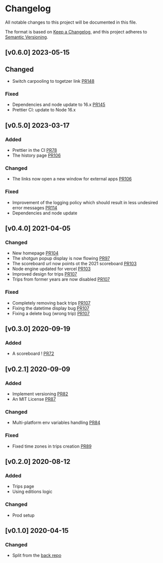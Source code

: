 # Changelog

All notable changes to this project will be documented in this file.

The format is based on [Keep a Changelog](https://keepachangelog.com/en/1.0.0/),
and this project adheres to [Semantic Versioning](https://semver.org/spec/v2.0.0.html).

## [v0.6.0] 2023-05-15

## Changed

- Switch carpooling to togetzer link [PR148](https://github.com/TanguyLe/HoulgateFestFront/pull/148)

### Fixed

- Dependencies and node update to 16.x [PR145](https://github.com/TanguyLe/HoulgateFestFront/pull/145)
- Prettier CI: update to Node 16.x

## [v0.5.0] 2023-03-17

### Added

- Prettier in the CI [PR78](https://github.com/TanguyLe/HoulgateFestFront/pull/78)
- The history page [PR106](https://github.com/TanguyLe/HoulgateFestFront/pull/106)

### Changed

- The links now open a new window for external apps [PR106](https://github.com/TanguyLe/HoulgateFestFront/pull/106)

### Fixed

- Improvement of the logging policy which should result in less undesired error messages [PR114](https://github.com/TanguyLe/HoulgateFestBack/pull/114)
- Dependencies and node update

## [v0.4.0] 2021-04-05

### Changed

- New homepage [PR104](https://github.com/TanguyLe/HoulgateFestFront/pull/104)
- The shotgun popup display is now flowing [PR97](https://github.com/TanguyLe/HoulgateFestFront/pull/97)
- The scoreboard url now points ot the 2021 scoreboard [PR103](https://github.com/TanguyLe/HoulgateFestFront/pull/103)
- Node engine updated for vercel [PR103](https://github.com/TanguyLe/HoulgateFestFront/pull/103)
- Improved design for trips [PR107](https://github.com/TanguyLe/HoulgateFestFront/pull/107)
- Trips from former years are now disabled [PR107](https://github.com/TanguyLe/HoulgateFestFront/pull/107)

### Fixed

- Completely removing back trips [PR107](https://github.com/TanguyLe/HoulgateFestFront/pull/107)
- Fixing the datetime display bug [PR107](https://github.com/TanguyLe/HoulgateFestFront/pull/107)
- Fixing a delete bug (wrong trip) [PR107](https://github.com/TanguyLe/HoulgateFestFront/pull/107)

## [v0.3.0] 2020-09-19

### Added

- A scoreboard ! [PR72](https://github.com/TanguyLe/HoulgateFestFront/pull/72)

## [v0.2.1] 2020-09-09

### Added

- Implement versioning [PR82](https://github.com/TanguyLe/HoulgateFestBack/pull/82)
- An MIT License [PR87](https://github.com/TanguyLe/HoulgateFestBack/pull/87)

### Changed

- Multi-platform env variables handling [PR84](https://github.com/TanguyLe/HoulgateFestBack/pull/84)

### Fixed

- Fixed time zones in trips creation [PR89](https://github.com/TanguyLe/HoulgateFestBack/pull/89)

## [v0.2.0] 2020-08-12

### Added

- Trips page
- Using editions logic

### Changed

- Prod setup

## [v0.1.0] 2020-04-15

### Changed

- Split from the [back repo](https://github.com/TanguyLe/HoulgateFestBack)
